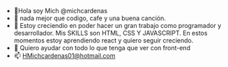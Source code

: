 - 👋Hola soy Mich @michcardenas
- 👀 nada mejor que codigo, cafe y una buena canción. 
- 🌱 Estoy creciendio en poder hacer un gran trabajo como programador y desarrollador. Mis SKILLS son HTML, CSS Y JAVASCRIPT. En estos momentos estoy aprendiendo react y 
      quiero seguir creciendo.
- 💞️ Quiero ayudar con todo lo que tenga que ver con front-end
- 📫 HMichcardenas01@hotmail.com

